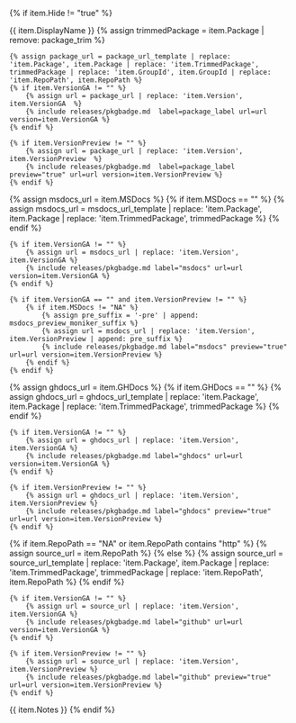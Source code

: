{% if item.Hide != "true" %}
<tr>
  <td>{{ item.DisplayName }}</td>
  <td>
    {% assign trimmedPackage = item.Package | remove: package_trim %}

    {% assign package_url = package_url_template | replace: 'item.Package', item.Package | replace: 'item.TrimmedPackage', trimmedPackage | replace: 'item.GroupId', item.GroupId | replace: 'item.RepoPath', item.RepoPath %}
    {% if item.VersionGA != "" %}
        {% assign url = package_url | replace: 'item.Version', item.VersionGA  %}
        {% include releases/pkgbadge.md  label=package_label url=url version=item.VersionGA %}
    {% endif %}

    {% if item.VersionPreview != "" %}
        {% assign url = package_url | replace: 'item.Version', item.VersionPreview  %}
        {% include releases/pkgbadge.md  label=package_label preview="true" url=url version=item.VersionPreview %}
    {% endif %}
  </td>
  <td>
    {% assign msdocs_url = item.MSDocs %}
    {% if item.MSDocs == "" %}
        {% assign msdocs_url = msdocs_url_template | replace: 'item.Package', item.Package | replace: 'item.TrimmedPackage', trimmedPackage %}
    {% endif %}

    {% if item.VersionGA != "" %}
        {% assign url = msdocs_url | replace: 'item.Version', item.VersionGA %}
        {% include releases/pkgbadge.md label="msdocs" url=url version=item.VersionGA %}
    {% endif %}

    {% if item.VersionGA == "" and item.VersionPreview != "" %}
        {% if item.MSDocs != "NA" %}
            {% assign pre_suffix = '-pre' | append: msdocs_preview_moniker_suffix %}
            {% assign url = msdocs_url | replace: 'item.Version', item.VersionPreview | append: pre_suffix %}
            {% include releases/pkgbadge.md label="msdocs" preview="true" url=url version=item.VersionPreview %}
        {% endif %}
    {% endif %}
  </td>
  <td>
    {% assign ghdocs_url = item.GHDocs %}
    {% if item.GHDocs == "" %}
        {% assign ghdocs_url = ghdocs_url_template | replace: 'item.Package', item.Package | replace: 'item.TrimmedPackage', trimmedPackage %}
    {% endif %}

    {% if item.VersionGA != "" %}
        {% assign url = ghdocs_url | replace: 'item.Version', item.VersionGA %}
        {% include releases/pkgbadge.md label="ghdocs" url=url version=item.VersionGA %}
    {% endif %}

    {% if item.VersionPreview != "" %}
        {% assign url = ghdocs_url | replace: 'item.Version', item.VersionPreview %}
        {% include releases/pkgbadge.md label="ghdocs" preview="true" url=url version=item.VersionPreview %}
    {% endif %}
  </td>
  <td>
    {% if item.RepoPath == "NA" or item.RepoPath contains "http" %}
        {% assign source_url = item.RepoPath %}
    {% else %}
        {% assign source_url = source_url_template | replace: 'item.Package', item.Package | replace: 'item.TrimmedPackage', trimmedPackage | replace: 'item.RepoPath', item.RepoPath %}
    {% endif %}

    {% if item.VersionGA != "" %}
        {% assign url = source_url | replace: 'item.Version', item.VersionGA %}
        {% include releases/pkgbadge.md label="github" url=url version=item.VersionGA %}
    {% endif %}

    {% if item.VersionPreview != "" %}
        {% assign url = source_url | replace: 'item.Version', item.VersionPreview %}
        {% include releases/pkgbadge.md label="github" preview="true" url=url version=item.VersionPreview %}
    {% endif %}
  </td>
  <td>{{ item.Notes }}</td>
</tr>
{% endif %}